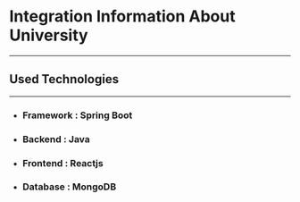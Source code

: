 # Integration Information About University

***
## Used Technologies
***
- ### Framework  :  Spring Boot
- ### Backend    :  Java
- ### Frontend   :  Reactjs
- ### Database   : MongoDB
